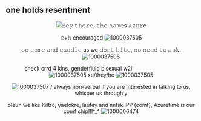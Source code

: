  ## one holds resentment
  
<div align="center"><img src="https://files.catbox.moe/u4vyx6.jpeg"

  

𝙷𝚎𝚢 𝚝𝚑𝚎𝚛𝚎, 𝚝𝚑𝚎 𝚗𝚊𝚖𝚎s 𝙰𝚣𝚞𝚛e

<p align="center"
  
𝚌+𝚑 encouraged ![1000037505](https://github.com/user-attachments/assets/f7f7b085-3387-45d4-91dc-ff25d46c2028)

<p align="center"
  
𝚜𝚘 𝚌𝚘𝚖𝚎 𝚊𝚗𝚍 𝚌𝚞𝚍𝚍𝚕𝚎 us we 𝚍𝚘𝚗𝚝 𝚋𝚒𝚝𝚎, 𝚗𝚘 𝚗𝚎𝚎𝚍 𝚝𝚘 𝚊𝚜𝚔.
![1000037506](https://github.com/user-attachments/assets/934eb2d1-ecaa-4029-b531-d73c547cd30c)

check crrd 4 kins, genderfluid bisexual 
w2i
⠀⠀⠀⠀⠀⠀⠀ ⠀⠀⠀⠀![1000037505](https://github.com/user-attachments/assets/c1baab77-479e-45a9-abc7-63b3ec980750)
 xe/they/he ![1000037505](https://github.com/user-attachments/assets/3eb3f101-602d-4e4c-955a-315ddf51cfed)

![1000037507](https://github.com/user-attachments/assets/eec20fad-079d-473d-999b-3f80e994efc7) /
always non-verbal if you are interested in talking to us, whisper us throughly

bleuh we like Kiltro, yaelokre, laufey and mitski:PP (comf), Azuretime is our comf ship!!!^_^
![1000006474](https://github.com/user-attachments/assets/d602732c-649e-44ad-8734-042bb23f5702)

